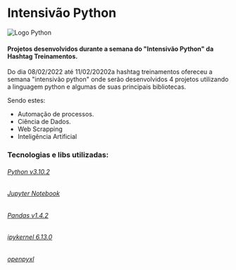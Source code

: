 # Intensivão Python

![Logo Python](https://www.python.org/static/community_logos/python-logo-inkscape.svg)


#### Projetos desenvolvidos durante a semana do "Intensivão Python" da Hashtag Treinamentos.
<div>  
    <p>
        Do dia 08/02/2022 até 11/02/20202a hashtag treinamentos ofereceu a semana "intensivão python" onde serão desenvolvidos 4 projetos utilizando a linguagem python e algumas de suas principais bibliotecas.
    </p>
    <p>
        Sendo estes:
    </p>
    <p>
        <ul>
            <li>Automação de processos.</li>
            <li>Ciência de Dados.</li>
            <li>Web Scrapping</li>
            <li>Inteligência Artificial</li>
        </ul>
    </p>
</div>

###  Tecnologias e libs utilizadas:

###### [Python v3.10.2](https://www.python.org/)
###### [Jupyter Notebook](https://jupyter.org/)
###### [Pandas v1.4.2](https://pandas.pydata.org/)
###### [ipykernel 6.13.0](https://pypi.org/project/ipykernel/)
###### [openpyxl](https://openpyxl.readthedocs.io/en/stable/#)
